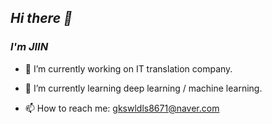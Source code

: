 
## _Hi there 👋_
### _I'm JIIN_


- 🔭 I’m currently working on IT translation company.
- 🌱 I’m currently learning deep learning / machine learning.

- 📫 How to reach me: gkswldls8671@naver.com


